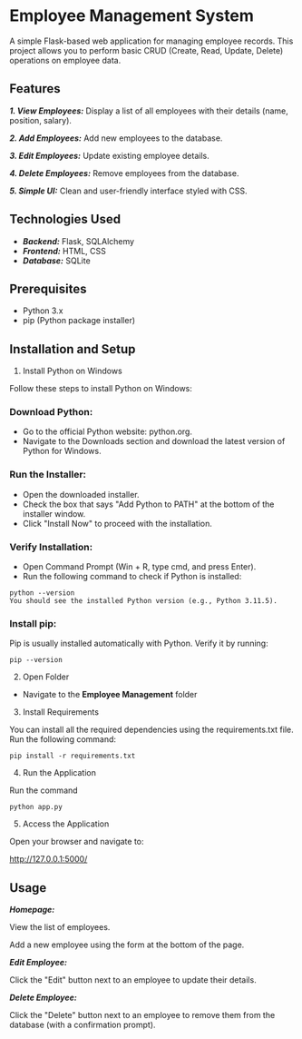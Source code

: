 # Employee Management System

A simple Flask-based web application for managing employee records. This project allows you to perform basic CRUD (Create, Read, Update, Delete) operations on employee data.

## Features

***1. View Employees:*** Display a list of all employees with their details (name, position, salary).

***2. Add Employees:*** Add new employees to the database.

***3. Edit Employees:*** Update existing employee details.

***4. Delete Employees:*** Remove employees from the database.

***5. Simple UI:*** Clean and user-friendly interface styled with CSS.


## Technologies Used

- ***Backend:*** Flask, SQLAlchemy
- ***Frontend:*** HTML, CSS
- ***Database:*** SQLite

## Prerequisites

- Python 3.x
- pip (Python package installer)


## Installation and Setup

1. Install Python on Windows

Follow these steps to install Python on Windows:

### Download Python:

- Go to the official Python website: python.org.
- Navigate to the Downloads section and download the latest version of Python for Windows.

### Run the Installer:

- Open the downloaded installer.
- Check the box that says "Add Python to PATH" at the bottom of the installer window.
- Click "Install Now" to proceed with the installation.

### Verify Installation:

- Open Command Prompt (Win + R, type cmd, and press Enter).
- Run the following command to check if Python is installed:
```
python --version
You should see the installed Python version (e.g., Python 3.11.5).
```

### Install pip:

Pip is usually installed automatically with Python. Verify it by running:
```
pip --version
```

2. Open Folder

- Navigate to the **Employee Management** folder 

3. Install Requirements

You can install all the required dependencies using the requirements.txt file. Run the following command:
```
pip install -r requirements.txt
```

4. Run the Application

Run the command
```
python app.py
```

5. Access the Application

Open your browser and navigate to:

http://127.0.0.1:5000/



## Usage


***Homepage:***

View the list of employees.

Add a new employee using the form at the bottom of the page.

***Edit Employee:***

Click the "Edit" button next to an employee to update their details.

***Delete Employee:***

Click the "Delete" button next to an employee to remove them from the database (with a confirmation prompt).

